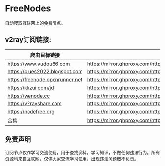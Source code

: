 # FreeNodes

自动爬取互联网上的免费节点。

## v2ray订阅链接:

| 爬虫目标链接                          | 订阅链接(镜像网站加速)                                                                                                |
|---------------------------------|-------------------------------------------------------------------------------------------------------------|
| https://www.yudou66.com         | https://mirror.ghproxy.com/https://raw.githubusercontent.com/Barabama/FreeNodes/master/nodes/yudou66.txt    |
| https://blues2022.blogspot.com  | https://mirror.ghproxy.com/https://raw.githubusercontent.com/Barabama/FreeNodes/master/nodes/blues.txt      |
| https://freenode.openrunner.net | https://mirror.ghproxy.com/https://raw.githubusercontent.com/Barabama/FreeNodes/master/nodes/openrunner.txt |
| https://kkzui.com/jd            | https://mirror.ghproxy.com/https://raw.githubusercontent.com/Barabama/FreeNodes/master/nodes/kkzui.txt      |
| https://wenode.cc               | https://mirror.ghproxy.com/https://raw.githubusercontent.com/Barabama/FreeNodes/master/nodes/wenode.txt     |
| https://v2rayshare.com          | https://mirror.ghproxy.com/https://raw.githubusercontent.com/Barabama/FreeNodes/master/nodes/v2rayshare.txt |
| https://nodefree.org            | https://mirror.ghproxy.com/https://raw.githubusercontent.com/Barabama/FreeNodes/master/nodes/nodefree.txt   |
| 合集                              | https://mirror.ghproxy.com/https://raw.githubusercontent.com/Barabama/FreeNodes/master/nodes/merged.txt     |

## 免责声明

订阅节点仅作学习交流使用，用于查找资料，学习知识，不做任何违法行为。所有资源均来自互联网，仅供大家交流学习使用，出现违法问题概不负责。
